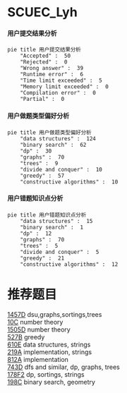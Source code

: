 # SCUEC_Lyh

<!-- tabs:start -->



#### **用户提交结果分析**

```mermaid
pie title 用户提交结果分析
    "Accepted" :  50
    "Rejected" :  0
    "Wrong answer" :  39
    "Runtime error" :  6
    "Time limit exceeded" :  5
    "Memory limit exceeded" :  0
    "Compilation error" :  0
    "Partial" :  0
```

#### **用户做题类型偏好分析**

```mermaid
pie title 用户做题类型偏好分析
    "data structures" :  124
    "binary search" :  62
    "dp" :  30
    "graphs" :  70
    "trees" :  9
    "divide and conquer" :  10
    "greedy" :  57
    "constructive algorithms" :  10
```
#### **用户错题知识点分析**

```mermaid
pie title 用户错题知识点分析
    "data structures" :  15
    "binary search" :  1
    "dp" :  12
    "graphs" :  70
    "trees" :  5
    "divide and conquer" :  5
    "greedy" :  21
    "constructive algorithms" :  12
```



<!-- tabs:end -->
# 推荐题目
[1457D](https://codeforces.com/contest/1457/problem/D)		dsu,graphs,sortings,trees		  
[10C](https://codeforces.com/contest/10/problem/C)		number theory		  
[1505D](https://codeforces.com/contest/1505/problem/D)		number theory		  
[527B](https://codeforces.com/contest/527/problem/B)		greedy		  
[610E](https://codeforces.com/contest/610/problem/E)		data structures,
                        strings		  
[219A](https://codeforces.com/contest/219/problem/A)		implementation,
                        strings		  
[812A](https://codeforces.com/contest/812/problem/A)		implementation		  
[743D](https://codeforces.com/contest/743/problem/D)		dfs and similar,
                        dp,
                        graphs,
                        trees		  
[178F2](https://codeforces.com/contest/178F/problem/2)		dp,
                        sortings,
                        strings		  
[198C](https://codeforces.com/contest/198/problem/C)		binary search,
                        geometry		  
